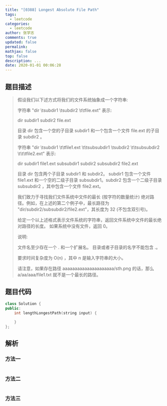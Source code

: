 ```yaml
---
title: "[0388] Longest Absolute File Path"
tags:
  - leetcode
categories:
  - leetcode
author: 张学志
comments: true
updated: false
permalink:
mathjax: false
top: false
description: ...
date: 2020-01-01 00:06:28
---
```


## 题目描述

> 假设我们以下述方式将我们的文件系统抽象成一个字符串: 
> 
> 字符串 "dir
> \tsubdir1
> \tsubdir2
> \t\tfile.ext" 表示: 
> 
> 
> dir
> subdir1
> subdir2
> file.ext
> 
> 
> 目录 dir 包含一个空的子目录 subdir1 和一个包含一个文件 file.ext 的子目录 subdir2 。 
> 
> 字符串 "dir
> \tsubdir1
> \t\tfile1.ext
> \t\tsubsubdir1
> \tsubdir2
> \t\tsubsubdir2
> \t\t\tfile2.ext" 表示: 
> 
> 
> dir
> subdir1
> file1.ext
> subsubdir1
> subdir2
> subsubdir2
> file2.ext
> 
> 
> 目录 dir 包含两个子目录 subdir1 和 subdir2。 subdir1 包含一个文件 file1.ext 和一个空的二级子目录 subsubdir1。subdir2 包含一个二级子目录 subsubdir2 ，其中包含一个文件 file2.ext。 
> 
> 我们致力于寻找我们文件系统中文件的最长 (按字符的数量统计) 绝对路径。例如，在上述的第二个例子中，最长路径为 "dir/subdir2/subsubdir2/file2.ext"，其长度为 32 (不包含双引号)。 
> 
> 给定一个以上述格式表示文件系统的字符串，返回文件系统中文件的最长绝对路径的长度。 如果系统中没有文件，返回 0。 
> 
> 说明: 
> 
> 
> 文件名至少存在一个 . 和一个扩展名。 
> 目录或者子目录的名字不能包含 .。 
> 
> 
> 要求时间复杂度为 O(n) ，其中 n 是输入字符串的大小。 
> 
> 请注意，如果存在路径 aaaaaaaaaaaaaaaaaaaaa/sth.png 的话，那么 a/aa/aaa/file1.txt 就不是一个最长的路径。 
> 

## 题目代码

```cpp
class Solution {
public:
    int lengthLongestPath(string input) {
        
    }
};
```

## 解析

### 方法一

```cpp

```

### 方法二

```cpp

```

### 方法三

```cpp

```


